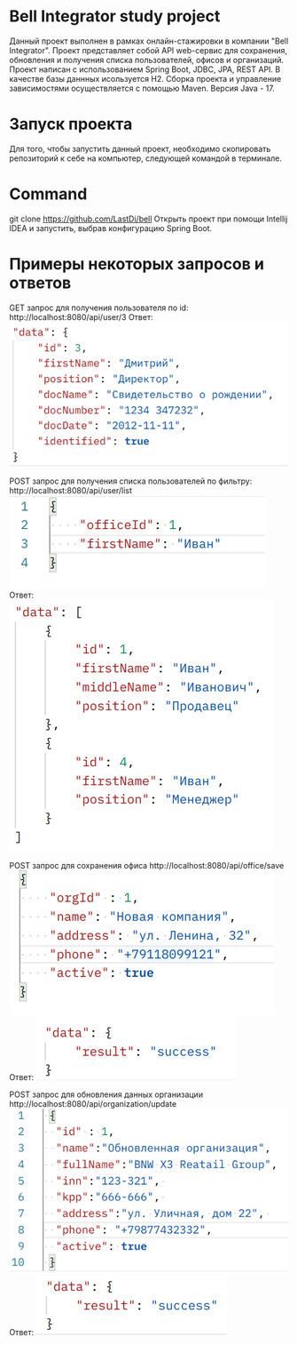 # Bell Integrator study project
Данный проект выполнен в рамках онлайн-стажировки в компании "Bell Integrator". 
Проект представляет собой API web-сервис для сохранения, обновления и получения списка пользователей, офисов и организаций.
Проект написан с использованием Spring Boot, JDBC, JPA, REST API.
В качестве базы даннных исользуется H2.
Сборка проекта и управление зависимостями осуществляется с помощью Maven.
Версия Java - 17.

# Запуск проекта
Для того, чтобы запустить данный проект, необходимо скопировать репозиторий к себе на компьютер, 
следующей командой в терминале.
# Command
 git clone https://github.com/LastDi/bell
Открыть проект при помощи Intellij IDEA и запустить, выбрав конфигурацию Spring Boot.

# Примеры некоторых запросов и ответов
GET запрос для получения пользователя по id:
http://localhost:8080/api/user/3
Ответ:
![img.png](img.png)

POST запрос для получения списка пользователей по фильтру:
http://localhost:8080/api/user/list
![img_1.png](img_1.png)
Ответ:
![img_2.png](img_2.png)

POST запрос для сохранения офиса
http://localhost:8080/api/office/save
![img_3.png](img_3.png)
Ответ:
![img_4.png](img_4.png)

POST запрос для обновления данных организации
http://localhost:8080/api/organization/update
![img_5.png](img_5.png)
Ответ:
![img_6.png](img_6.png)


